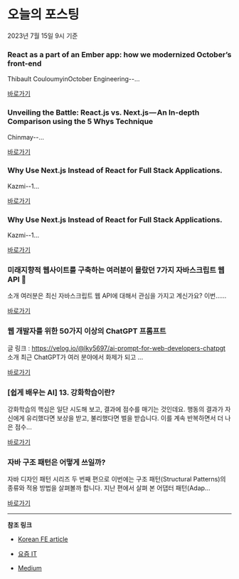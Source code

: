 # 오늘의 포스팅 
2023년 7월 15일 9시 기준 

### React as a part of an Ember app: how we modernized October’s front-end 

 Thibault CouloumyinOctober Engineering--... 

 [바로가기](https://medium.com/october-engineering/react-as-a-part-of-an-ember-app-how-we-modernized-octobers-front-end-927669e580bb?responsesOpen=true&sortBy=REVERSE_CHRON&source=topic_portal_recommended_stories---------0-84----------typescript----------a04dba9d_6b2e_481b_b699_b31768226d5b-------) 

### Unveiling the Battle: React.js vs. Next.js — An In-depth Comparison using the 5 Whys Technique 

 Chinmay--... 

 [바로가기](https://medium.com/@chinmaykude/unveiling-the-battle-react-js-vs-next-js-an-in-depth-comparison-using-the-5-whys-technique-6200c66c0531?responsesOpen=true&sortBy=REVERSE_CHRON&source=topic_portal_recommended_stories---------0-84----------frontend----------c46690a0_c31a_4400_a83d_5a3094a2a4b8-------) 

### Why Use Next.js Instead of React for Full Stack Applications. 

 Kazmi--1... 

 [바로가기](https://medium.com/@IM-KAZMI/why-use-next-js-instead-of-react-for-full-stack-applications-bc280134f976?responsesOpen=true&sortBy=REVERSE_CHRON&source=topic_portal_recommended_stories---------0-84----------reactjs----------8ad3406c_6f2b_42c7_a0fd_4009efb53a2d-------) 

### Why Use Next.js Instead of React for Full Stack Applications. 

 Kazmi--1... 

 [바로가기](https://medium.com/@IM-KAZMI/why-use-next-js-instead-of-react-for-full-stack-applications-bc280134f976?responsesOpen=true&sortBy=REVERSE_CHRON&source=topic_portal_recommended_stories---------0-84----------nextjs----------be247532_fcec_4086_bf14_81a50513d297-------) 

###  미래지향적 웹사이트를 구축하는 여러분이 몰랐던 7가지 자바스크립트 웹 API 🤯 

 소개 여러분은 최신 자바스크립트 웹 API에 대해서 관심을 가지고 계신가요? 이번…... 

 [바로가기](https://kofearticle.substack.com/p/korean-fe-article-7-api) 

###  웹 개발자를 위한 50가지 이상의 ChatGPT 프롬프트 

 글 링크 : https://velog.io/@lky5697/ai-prompt-for-web-developers-chatpgt 소개 최근 ChatGPT가 여러 분야에서 화제가 되고 ... 

 [바로가기](https://kofearticle.substack.com/p/korean-fe-article-50-chatgpt) 

### [쉽게 배우는 AI] 13. 강화학습이란? 

 강화학습의 핵심은 일단 시도해 보고, 결과에 점수를 매기는 것인데요. 행동의 결과가 자신에게 유리했다면 보상을 받고, 불리했다면 벌을 받습니다. 이를 계속 반복하면서 더 나은 점수... 

 [바로가기](https://yozm.wishket.com/magazine/detail/2123/) 

### 자바 구조 패턴은 어떻게 쓰일까? 

 자바 디자인 패턴 시리즈 두 번째 편으로 이번에는 구조 패턴(Structural Patterns)의 종류와 적용 방법을 살펴볼까 합니다. 지난 편에서 살펴 본 어댑터 패턴(Adap... 

 [바로가기](https://yozm.wishket.com/magazine/detail/2122/) 

---

**참조 링크**

- [Korean FE article](https://kofearticle.substack.com) 

- [요즘 IT](https://yozm.wishket.com/magazine) 

- [Medium](https://medium.com) 

